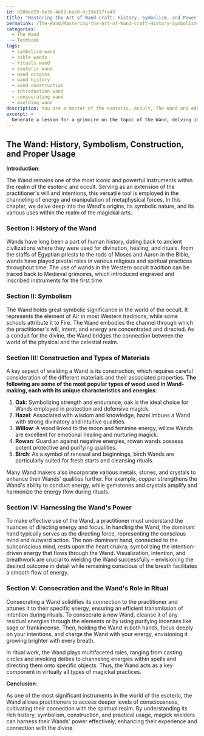 ```yaml
---
id: b20bed29-6e38-4e82-ba60-dc334157fa43
title: "Mastering the Art of Wand-craft: History, Symbolism, and Powerful Usage"
permalink: /The-Wand/Mastering-the-Art-of-Wand-craft-History-Symbolism-and-Powerful-Usage/
categories:
  - The Wand
  - Textbook
tags:
  - symbolism wand
  - bible wands
  - rituals wand
  - esoteric wand
  - wand origins
  - wand history
  - wand construction
  - introduction wand
  - consecrating wand
  - wielding wand
description: You are a master of the esoteric, occult, The Wand and education, you have written many textbooks on the subject in ways that provide students with rich and deep understanding of the subject. You are being asked to write textbook-like sections on a topic and you do it with full context, explainability, and reliability in accuracy to the true facts of the topic at hand, in a textbook style that a student would easily be able to learn from, in a rich, engaging, and contextual way. Always include relevant context (such as formulas and history), related concepts, and in a way that someone can gain deep insights from.
excerpt: > 
  Generate a lesson for a grimoire on the topic of the Wand, delving into its history, symbolism, construction, and proper usage. Discuss the types of woods and materials used, energies and properties they hold, and how practitioners can harness the Wand's power effectively in their occult studies. Furthermore, explore the significance of consecration and the Wand's role in ritual.
---
```


## The Wand: History, Symbolism, Construction, and Proper Usage

**Introduction**:

The Wand remains one of the most iconic and powerful instruments within the realm of the esoteric and occult. Serving as an extension of the practitioner's will and intentions, this versatile tool is employed in the channeling of energy and manipulation of metaphysical forces. In this chapter, we delve deep into the Wand's origins, its symbolic nature, and its various uses within the realm of the magickal arts.

### Section I: History of the Wand

Wands have long been a part of human history, dating back to ancient civilizations where they were used for divination, healing, and rituals. From the staffs of Egyptian priests to the rods of Moses and Aaron in the Bible, wands have played pivotal roles in various religious and spiritual practices throughout time. The use of wands in the Western occult tradition can be traced back to Medieval grimoires, which introduced engraved and inscribed instruments for the first time.

### Section II: Symbolism

The Wand holds great symbolic significance in the world of the occult. It represents the element of Air in most Western traditions, while some schools attribute it to Fire. The Wand embodies the channel through which the practitioner's will, intent, and energy are concentrated and directed. As a conduit for the divine, the Wand bridges the connection between the world of the physical and the celestial realm.

### Section III: Construction and Types of Materials

A key aspect of wielding a Wand is its construction, which requires careful consideration of the different materials and their associated properties. **The following are some of the most popular types of wood used in Wand-making, each with its unique characteristics and energies**:

1. **Oak**: Symbolizing strength and endurance, oak is the ideal choice for Wands employed in protection and defensive magick.
2. **Hazel**: Associated with wisdom and knowledge, hazel imbues a Wand with strong divinatory and intuitive qualities.
3. **Willow**: A wood linked to the moon and feminine energy, willow Wands are excellent for emotional healing and nurturing magick.
4. **Rowan**: Guardian against negative energies, rowan wands possess potent protective and purifying qualities.
5. **Birch**: As a symbol of renewal and beginnings, birch Wands are particularly suited for fresh starts and cleansing rituals.

Many Wand makers also incorporate various metals, stones, and crystals to enhance their Wands' qualities further. For example, copper strengthens the Wand's ability to conduct energy, while gemstones and crystals amplify and harmonize the energy flow during rituals.

### Section IV: Harnessing the Wand's Power

To make effective use of the Wand, a practitioner must understand the nuances of directing energy and focus. In handling the Wand, the dominant hand typically serves as the directing force, representing the conscious mind and outward action. The non-dominant hand, connected to the subconscious mind, rests upon the heart chakra, symbolizing the intention-driven energy that flows through the Wand. Visualization, intention, and breathwork are crucial to wielding the Wand successfully – envisioning the desired outcome in detail while remaining conscious of the breath facilitates a smooth flow of energy.

### Section V: Consecration and the Wand's Role in Ritual

Consecrating a Wand solidifies its connection to the practitioner and attunes it to their specific energy, ensuring an efficient transmission of intention during rituals. To consecrate a new Wand, cleanse it of any residual energies through the elements or by using purifying incenses like sage or frankincense. Then, holding the Wand in both hands, focus deeply on your intentions, and charge the Wand with your energy, envisioning it growing brighter with every breath.

In ritual work, the Wand plays multifaceted roles, ranging from casting circles and invoking deities to channeling energies within spells and directing them onto specific objects. Thus, the Wand acts as a key component in virtually all types of magickal practices.

**Conclusion**:

As one of the most significant instruments in the world of the esoteric, the Wand allows practitioners to access deeper levels of consciousness, cultivating their connection with the spiritual realm. By understanding its rich history, symbolism, construction, and practical usage, magick wielders can harness their Wands' power effectively, enhancing their experience and connection with the divine.
